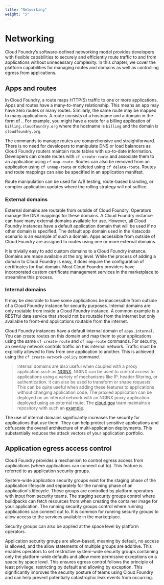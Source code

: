 ```yaml
---
title: "Networking"
weight: "5"
---
```


# Networking

Cloud Foundry’s software-defined networking model provides developers with flexible capabilities to securely and efficiently route traffic to and from applications without unnecessary complexity. In this chapter, we cover the platform capabilities for managing routes and domains as well as controlling egress from applications.

## Apps and routes

In Cloud Foundry, a route maps HTTP(S) traffic to one or more applications. Apps and routes have a many-to-many relationship. This means an app may have zero routes or many routes. Similarly, the same route may be mapped to many applications. A route consists of a hostname and a domain in the form of <hostname>.<domain>. For example, you might have a route for a billing application of `billing.cloudfoundry.org` where the hostname is `billing` and the domain is `cloudfoundry.org`.

The commands to manage routes are comprehensive and straightforward. There is no need for developers to manipulate DNS or load balancers as Cloud Foundry routers maintain route tables with up-to-date information. Developers can create routes with `cf create-route` and associate them to an application using `cf map-route`. Routes can also be removed from an application using `cf unmap-route` or deleted using `cf delete-route`.  Routes and route mappings can also be specified in an application manifest.

Route manipulation can be used for A/B testing, route-based branding, or complex application updates where the rolling strategy will not suffice. 

### External domains

External domains are routable from outside of Cloud Foundry. Operators manage the DNS mappings for these domains. A Cloud Foundry instance can have many external domains available for use. However, all Cloud Foundry instances have a default application domain that will be used if no other domain is specified. The default app domain used in the Katacoda scenario is an example of such a domain. Apps accessible from outside of Cloud Foundry are assigned to routes using one or more external domains.

It is trivially easy to add custom domains to a Cloud Foundry instance. Domains are made available at the org level. While the process of adding a domain to Cloud Foundry is easy, it does require the configuration of certificates for that domain. Most Cloud Foundry providers have incorporated custom certificate management services in the marketplace to streamline this process.

### Internal domains

It may be desirable to have some applications be inaccessible from outside of a Cloud Foundry instance for security purposes. Internal domains are only routable from inside a Cloud Foundry instance.
A common example is a RESTful data service that should not be routable from the internet but only available to front-end applications routable from the internet. 

Cloud Foundry instances have a default internal domain of `apps.internal`. You can create routes on this domain and map them to your applications using the same `cf create-route` and `cf map-route` commands. For security, an overlay network controls traffic on this internal network. Traffic must be explicitly allowed to flow from one application to another. This is achieved using the `cf create-network-policy` command. 

> Internal domains are also useful when coupled with a proxy application such as [NGINX](https://nginx.org/). NGINX can be used to control access to applications using a variety of mechanisms like IP, header filtering, or authentication. It can also be used to transform or shape requests. This can be quite useful when adding these features to applications without changing application code. The proxied application can be deployed on an internal network with an NGINX proxy application deployed using an external route. The [cloud.gov](https://cloud.gov) team maintains a repository with such an [example](https://github.com/cloud-gov/tech-talk-internal-routes).

The use of internal domains significantly increases the security for applications that use them. They can help protect sensitive applications and obfuscate the overall architecture of multi-application deployments. This substantially reduces the attack vectors of your application portfolio.

## Application egress access control

Cloud Foundry provides a mechanism to control egress access from applications (where applications can connect out to). This feature is referred to as application security groups. 

System-wide application security groups exist for the staging phase of the application lifecycle and separately for the running phase of an application's lifecycle. These groups are controlled by platform operators with input from security teams. The staging security groups control where buildpacks can fetch resources from when creating the container image for your application. The running security groups control where running applications can connect out to. It is common for running security groups to allow access to the services available in the marketplace.

Security groups can also be applied at the space level by platform operators.

Application security groups are allow-based, meaning by default, no access is allowed, and the allow statements of multiple groups are additive. This enables operators to set restrictive system-wide security groups containing only the platform-wide defaults and allow more permissive exceptions on a space by space level. This ensures egress control follows the principle of least privilege, restricting by default and allowing by exception. This significantly improves the security posture of teams using Cloud Foundry and can help prevent potentially catastrophic leak events from occurring.
